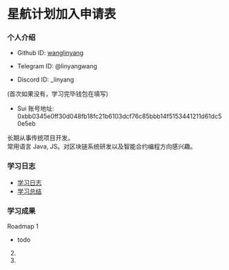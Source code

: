 # 星航计划加入申请表

### 个人介绍

- Github ID: [wanglinyang](https://github.com/wanglinyang)

- Telegram ID: @linyangwang

- Discord ID: \_linyang

(首次如果没有，学习完毕钱包在填写)

- Sui 账号地址: 0xbb0345e0ff30d048fb18fc21b6103dcf76c85bbb14f5153441211d61dc50e5eb

长期从事传统项目开发。  
常用语言 Java, JS。对区块链系统研发以及智能合约编程方向感兴趣。

### 学习日志

- [学习日志](journal.md)
- [学习总结](summary.md)

### 学习成果

Roadmap 1

- todo

2.

3.
